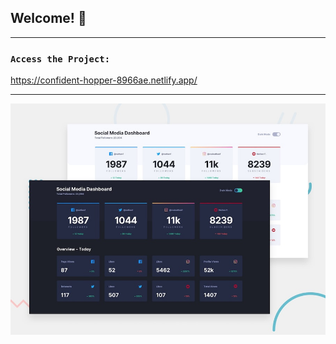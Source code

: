 ## Welcome! 👋
--------------------------------------------------------------------------

### `Access the Project:`

https://confident-hopper-8966ae.netlify.app/

--------------------------------------------------------------------------


![](./design/desktop-preview.jpg)






